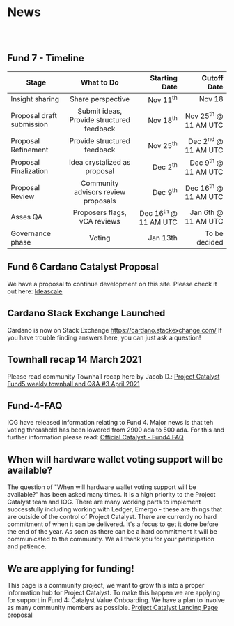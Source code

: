 # News

<style>
.theme-default-content:not(.custom){
    max-width:1280px;
}
.resourceCard{
    flex-basis:100%; margin-bottom:1rem
}
</style>
<div style="display:flex; flex-direction:row; flex-wrap:wrap; justify-content:space-evenly; align-content:space-around">

<ResourceCard
    class="resourceCard"
    headerColor="#0088CC"
    title="Community newsletter"
    subtitle= "Offical - IOG Catalyst Community News Letter" 
    url="https://us20.campaign-archive.com/home/?u=26d3b656ecc43aa6f3063eaed&id=2451b43b07"
    linkText="Go to Page"
    target="_self"
    text="Offical - IOHK Catalyst Community Newsletter - Past issues. [Subscribe to weekly newsletter.] (https://iohk.us20.list-manage.com/subscribe?u=26d3b656ecc43aa6f3063eaed&id=2451b43b07)" />

</div>

## Fund 7 - Timeline

| Stage                     | What to Do                                   |                Starting Date      |                   Cutoff Date  |
| ------------------------- |:--------------------------------------------:|----------------------------------:|-------------------------------:|
| Insight sharing           |Share perspective                             | Nov 11<sup>th</sup>               | Nov 18|
| Proposal draft submission |Submit ideas, Provide structured feedback     | Nov 18<sup>th</sup>               | Nov 25<sup>th</sup> @ 11 AM UTC|
| Proposal Refinement       |Provide structured feedback                   | Nov 25<sup>th</sup>               | Dec 2<sup>nd</sup> @ 11 AM UTC|
| Proposal Finalization     |Idea crystalized as proposal                  | Dec 2<sup>th</sup>                | Dec 9<sup>th</sup> @ 11 AM UTC|
| Proposal Review           |Community advisors review proposals           | Dec 9<sup>th</sup>                | Dec 16<sup>th</sup> @ 11 AM UTC|
| Asses QA                  |Proposers flags, vCA reviews                  | Dec 16<sup>th</sup> @ 11 AM UTC   | Jan 6th @ 11 AM UTC|
| Governance phase          |Voting                                        |     Jan 13th                      | To be decided|




## Fund 6 Cardano Catalyst Proposal

We have a proposal to continue development on this site. Please check it out here:
[Ideascale](https://cardano.ideascale.com/a/dtd/Community-Site-Development-AIM/369160-48088)

## Cardano Stack Exchange Launched

Cardano is now on Stack Exchange https://cardano.stackexchange.com/ If you have trouble finding answers here, you can just ask a question!

## Townhall recap 14 March 2021

Please read community Townhall recap here by Jacob D.:
[Project Catalyst Fund5 weekly townhall and Q&A #3 April 2021](/en/town-hall/210414%20Weekly%20Townhall_JD.html)

## Fund-4-FAQ

IOG have released information relating to Fund 4. Major news is that teh voting threashold has been lowered from 2900 ada to 500 ada. For this and further information please read:
[Official Catalyst - Fund4 FAQ](https://iohk.zendesk.com/hc/en-us/articles/900006490763)

## When will hardware wallet voting support will be available?

The question of "When will hardware wallet voting support will be available?" has been asked many times. It is a high priority to the Project Catalyst team and IOG. There are many working parts to implement successfully including working with Ledger, Emergo - these are things that are outside of the control of Project Catalyst. There are currently no hard commitment of when it can be delivered. It's a focus to get it done before the end of the year. As soon as there can be a hard commitment it will be communicated to the community. We all thank you for your participation and patience.

## We are applying for funding!

This page is a community project, we want to grow this into a proper information hub for Project Catalyst.
To make this happen we are applying for support in Fund 4: Catalyst Value Onboarding. We have a plan to involve as many
community members as possible.
[Project Catalyst Landing Page proposal](https://cardano.ideascale.com/a/dtd/Project-Catalyst-Landing-Page/341718-48088)
